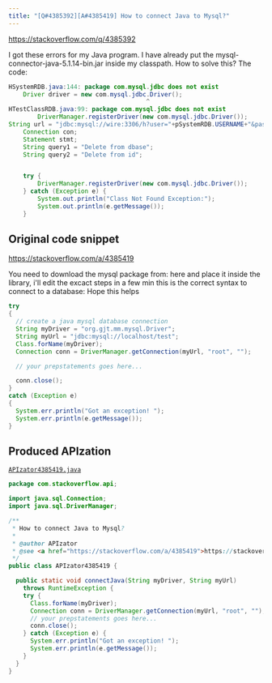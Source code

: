 ```yaml
---
title: "[Q#4385392][A#4385419] How to connect Java to Mysql?"
---
```


https://stackoverflow.com/q/4385392

I got these errors for my Java program. I have already put the mysql-connector-java-5.1.14-bin.jar inside my classpath. How to solve this?
The code:


```java
HSystemRDB.java:144: package com.mysql.jdbc does not exist
    Driver driver = new com.mysql.jdbc.Driver();
                                      ^
HTestClassRDB.java:99: package com.mysql.jdbc does not exist
        DriverManager.registerDriver(new com.mysql.jdbc.Driver());
String url = "jdbc:mysql://wire:3306/h?user="+pSystemRDB.USERNAME+"&password="+pSystemRDB.PASSWORD;
    Connection con;
    Statement stmt;
    String query1 = "Delete from dbase";
    String query2 = "Delete from id";


    try {
        DriverManager.registerDriver(new com.mysql.jdbc.Driver());
    } catch (Exception e) {
        System.out.println("Class Not Found Exception:");
        System.out.println(e.getMessage());
    }
```


## Original code snippet

https://stackoverflow.com/a/4385419

You need to download the mysql package from: here and place it inside the library, i'll edit the excact steps in a few min
this is the correct syntax to connect to a database:
Hope this helps

```java
try
{
  // create a java mysql database connection
  String myDriver = "org.gjt.mm.mysql.Driver";
  String myUrl = "jdbc:mysql://localhost/test";
  Class.forName(myDriver);
  Connection conn = DriverManager.getConnection(myUrl, "root", "");

  // your prepstatements goes here...

  conn.close();
}
catch (Exception e)
{
  System.err.println("Got an exception! ");
  System.err.println(e.getMessage());
}
```

## Produced APIzation

[`APIzator4385419.java`](/data/search/java/APIzator4385419.java)

```java
package com.stackoverflow.api;

import java.sql.Connection;
import java.sql.DriverManager;

/**
 * How to connect Java to Mysql?
 *
 * @author APIzator
 * @see <a href="https://stackoverflow.com/a/4385419">https://stackoverflow.com/a/4385419</a>
 */
public class APIzator4385419 {

  public static void connectJava(String myDriver, String myUrl)
    throws RuntimeException {
    try {
      Class.forName(myDriver);
      Connection conn = DriverManager.getConnection(myUrl, "root", "");
      // your prepstatements goes here...
      conn.close();
    } catch (Exception e) {
      System.err.println("Got an exception! ");
      System.err.println(e.getMessage());
    }
  }
}
```